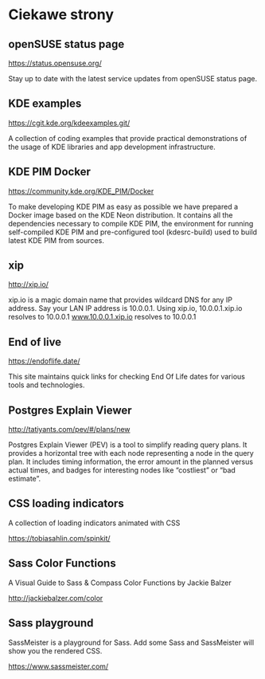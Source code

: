 # Ciekawe strony

## openSUSE status page

https://status.opensuse.org/

Stay up to date with the latest service updates from openSUSE status page.

## KDE examples

https://cgit.kde.org/kdeexamples.git/

A collection of coding examples that provide practical demonstrations of the usage of KDE libraries and app development infrastructure.

## KDE PIM Docker

https://community.kde.org/KDE_PIM/Docker

To make developing KDE PIM as easy as possible we have prepared a Docker image based on the KDE Neon distribution. It contains all the dependencies necessary to compile KDE PIM, the environment for running self-compiled KDE PIM and pre-configured tool (kdesrc-build) used to build latest KDE PIM from sources.

## xip

http://xip.io/

xip.io is a magic domain name that provides wildcard DNS
for any IP address. Say your LAN IP address is 10.0.0.1.
Using xip.io,
          10.0.0.1.xip.io   resolves to   10.0.0.1
      www.10.0.0.1.xip.io   resolves to   10.0.0.1

## End of live

https://endoflife.date/

This site maintains quick links for checking End Of Life dates for various tools and technologies.

## Postgres Explain Viewer

http://tatiyants.com/pev/#/plans/new

Postgres Explain Viewer (PEV) is a tool to simplify reading query plans. It provides a horizontal tree with each node representing a node in the query plan. It includes timing information, the error amount in the planned versus actual times, and badges for interesting nodes like “costliest” or “bad estimate”.

## CSS loading indicators

A collection of loading indicators animated with CSS

https://tobiasahlin.com/spinkit/

## Sass Color Functions

A Visual Guide to Sass & Compass Color Functions by Jackie Balzer

http://jackiebalzer.com/color

## Sass playground

SassMeister is a playground for Sass. Add some Sass and SassMeister will show you the rendered CSS.

https://www.sassmeister.com/

